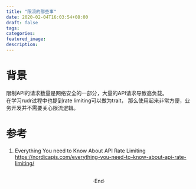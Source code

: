 ```yaml
---
title: "限流的那些事"
date: 2020-02-04T16:03:54+08:00
draft: false
tags: 
categories: 
featured_image: 
description: 
---
```


# 背景
限制API的请求数量是网络安全的一部分，大量的API请求导致高负载。  
在学习rudr过程中也提到rate limiting可以做为trait， 那么使用起来非常方便，业务开发并不需要关心限流逻辑。




# 参考
1. Everything You need to Know About API Rate Limiting    
  https://nordicapis.com/everything-you-need-to-know-about-api-rate-limiting/

<br>

<center>  ·End·  </center>

